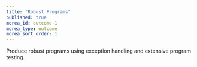 ```yaml
---
title: "Robust Programs"
published: true
morea_id: outcome-1
morea_type: outcome
morea_sort_order: 1
---
```


Produce robust programs using exception handling and extensive program testing.
